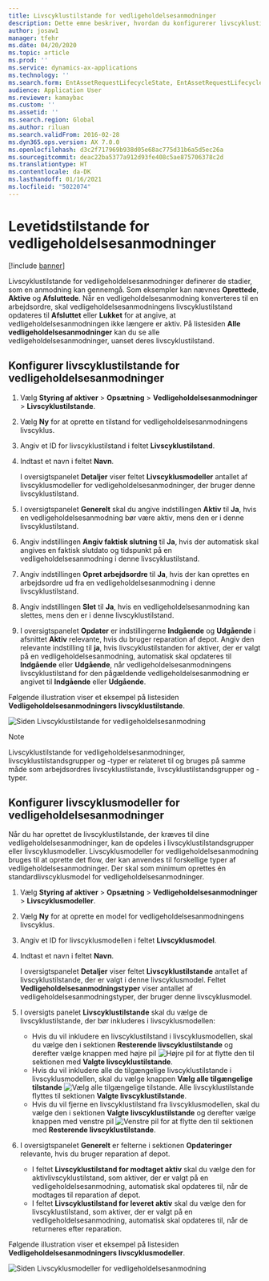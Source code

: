 ```yaml
---
title: Livscyklustilstande for vedligeholdelsesanmodninger
description: Dette emne beskriver, hvordan du konfigurerer livscyklustilstande for vedligeholdelsesanmodninger i Styring af aktiver.
author: josaw1
manager: tfehr
ms.date: 04/20/2020
ms.topic: article
ms.prod: ''
ms.service: dynamics-ax-applications
ms.technology: ''
ms.search.form: EntAssetRequestLifecycleState, EntAssetRequestLifecycleModel
audience: Application User
ms.reviewer: kamaybac
ms.custom: ''
ms.assetid: ''
ms.search.region: Global
ms.author: riluan
ms.search.validFrom: 2016-02-28
ms.dyn365.ops.version: AX 7.0.0
ms.openlocfilehash: d3c2f717969b938d05e68ac775d31b6a5d5ec26a
ms.sourcegitcommit: deac22ba5377a912d93fe408c5ae875706378c2d
ms.translationtype: HT
ms.contentlocale: da-DK
ms.lasthandoff: 01/16/2021
ms.locfileid: "5022074"
---
```

# <a name="maintenance-request-lifecycle-states"></a>Levetidstilstande for vedligeholdelsesanmodninger

[!include [banner](../../includes/banner.md)]

 


Livscyklustilstande for vedligeholdelsesanmodninger definerer de stadier, som en anmodning kan gennemgå. Som eksempler kan nævnes **Oprettede**, **Aktive** og **Afsluttede**. Når en vedligeholdelsesanmodning konverteres til en arbejdsordre, skal vedligeholdelsesanmodningens livscyklustilstand opdateres til **Afsluttet** eller **Lukket** for at angive, at vedligeholdelsesanmodningen ikke længere er aktiv. På listesiden **Alle vedligeholdelsesanmodninger** kan du se alle vedligeholdelsesanmodninger, uanset deres livscyklustilstand.

## <a name="set-up-maintenance-request-lifecycle-states"></a>Konfigurer livscyklustilstande for vedligeholdelsesanmodninger

1. Vælg **Styring af aktiver** \> **Opsætning** \> **Vedligeholdelsesanmodninger** \> **Livscyklustilstande**.
2. Vælg **Ny** for at oprette en tilstand for vedligeholdelsesanmodningens livscyklus.
3. Angiv et ID for livscyklustilstand i feltet **Livscyklustilstand**.
4. Indtast et navn i feltet **Navn**.

    I oversigtspanelet **Detaljer** viser feltet **Livscyklusmodeller** antallet af livscyklusmodeller for vedligeholdelsesanmodninger, der bruger denne livscyklustilstand.

5. I oversigtspanelet **Generelt** skal du angive indstillingen **Aktiv** til **Ja**, hvis en vedligeholdelsesanmodning bør være aktiv, mens den er i denne livscyklustilstand.
6. Angiv indstillingen **Angiv faktisk slutning** til **Ja**, hvis der automatisk skal angives en faktisk slutdato og tidspunkt på en vedligeholdelsesanmodning i denne livscyklustilstand.
7. Angiv indstillingen **Opret arbejdsordre** til **Ja**, hvis der kan oprettes en arbejdsordre ud fra en vedligeholdelsesanmodning i denne livscyklustilstand.
8. Angiv indstillingen **Slet** til **Ja**, hvis en vedligeholdelsesanmodning kan slettes, mens den er i denne livscyklustilstand.
9. I oversigtspanelet **Opdater** er indstillingerne **Indgående** og **Udgående** i afsnittet **Aktiv** relevante, hvis du bruger reparation af depot. Angiv den relevante indstilling til **ja**, hvis livscyklustilstanden for aktiver, der er valgt på en vedligeholdelsesanmodning, automatisk skal opdateres til **Indgående** eller **Udgående**, når vedligeholdelsesanmodningens livscyklustilstand for den pågældende vedligeholdelsesanmodning er angivet til **Indgående** eller **Udgående**.

Følgende illustration viser et eksempel på listesiden **Vedligeholdelsesanmodningers livscyklustilstande**.

![Siden Livscyklustilstande for vedligeholdelsesanmodning](media/02-setup-for-requests.png)

> [!NOTE]
> Livscyklustilstande for vedligeholdelsesanmodninger, livscyklustilstandsgrupper og -typer er relateret til og bruges på samme måde som arbejdsordres livscyklustilstande, livscyklustilstandsgrupper og -typer. 

## <a name="set-up-maintenance-request-lifecycle-models"></a>Konfigurer livscyklusmodeller for vedligeholdelsesanmodninger

Når du har oprettet de livscyklustilstande, der kræves til dine vedligeholdelsesanmodninger, kan de opdeles i livscyklustilstandsgrupper eller livscyklusmodeller. Livscyklusmodeller for vedligeholdelsesanmodning bruges til at oprette det flow, der kan anvendes til forskellige typer af vedligeholdelsesanmodninger. Der skal som minimum oprettes én standardlivscyklusmodel for vedligeholdelsesanmodninger.

1. Vælg **Styring af aktiver** \> **Opsætning** \> **Vedligeholdelsesanmodninger** \> **Livscyklusmodeller**.
2. Vælg **Ny** for at oprette en model for vedligeholdelsesanmodningens livscyklus.
3. Angiv et ID for livscyklusmodellen i feltet **Livscyklusmodel**.
4. Indtast et navn i feltet **Navn**.

    I oversigtspanelet **Detaljer** viser feltet **Livscyklustilstande** antallet af livscyklustilstande, der er valgt i denne livscyklusmodel. Feltet **Vedligeholdelsesanmodningstyper** viser antallet af vedligeholdelsesanmodningstyper, der bruger denne livscyklusmodel.

5. I oversigts panelet **Livscyklustilstande** skal du vælge de livscyklustilstande, der bør inkluderes i livscyklusmodellen:

    - Hvis du vil inkludere en livscyklustilstand i livscyklusmodellen, skal du vælge den i sektionen **Resterende livscyklustilstande** og derefter vælge knappen med højre pil ![Højre pil](media/03-setup-for-requests.png) for at flytte den til sektionen med **Valgte livscyklustilstande**.
    - Hvis du vil inkludere alle de tilgængelige livscyklustilstande i livscyklusmodellen, skal du vælge knappen **Vælg alle tilgængelige tilstande** ![Vælg alle tilgængelige tilstande](media/04-setup-for-requests.png). Alle livscyklustilstande flyttes til sektionen **Valgte livscyklustilstande**.
    - Hvis du vil fjerne en livscyklustilstand fra livscyklusmodellen, skal du vælge den i sektionen **Valgte livscyklustilstande** og derefter vælge knappen med venstre pil ![Venstre pil](media/05-setup-for-requests.png) for at flytte den til sektionen med **Resterende livscyklustilstande**.

6. I oversigtspanelet **Generelt** er felterne i sektionen **Opdateringer** relevante, hvis du bruger reparation af depot.

    - I feltet **Livscyklustilstand for modtaget aktiv** skal du vælge den for aktivlivscyklustilstand, som aktiver, der er valgt på en vedligeholdelsesanmodning, automatisk skal opdateres til, når de modtages til reparation af depot.
    - I feltet **Livscyklustilstand for leveret aktiv** skal du vælge den for livscyklustilstand, som aktiver, der er valgt på en vedligeholdelsesanmodning, automatisk skal opdateres til, når de returneres efter reparation.

Følgende illustration viser et eksempel på listesiden **Vedligeholdelsesanmodningers livscyklusmodeller**.

![Siden Livscyklusmodeller for vedligeholdelsesanmodning](media/06-setup-for-requests.png)

